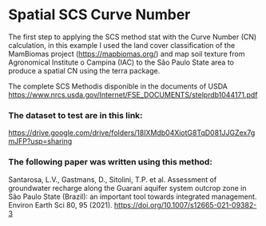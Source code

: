 # Spatial SCS Curve Number

The first step to applying the SCS method stat with the Curve Number (CN) calculation, in this example I used the land cover classification of the MamBiomas project (https://mapbiomas.org/) and map soil texture from Agronomical Institute o Campina (IAC) to the São Paulo State area to produce a spatial CN using the terra package.

The complete SCS Methodis disponible in the documents of USDA https://www.nrcs.usda.gov/Internet/FSE_DOCUMENTS/stelprdb1044171.pdf

### The dataset to test are in this link:
https://drive.google.com/drive/folders/18IXMdb04XiotG8TqD081JJGZex7gmJFP?usp=sharing

### The following paper was written using this method:

Santarosa, L.V., Gastmans, D., Sitolini, T.P. et al. Assessment of groundwater recharge along the Guarani aquifer system outcrop zone in São Paulo State (Brazil): an important tool towards integrated management. Environ Earth Sci 80, 95 (2021). https://doi.org/10.1007/s12665-021-09382-3
